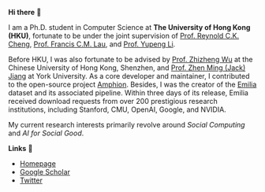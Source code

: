 **Hi there** 🙌

I am a Ph.D. student in Computer Science at **The University of Hong Kong (HKU)**, fortunate to be under the joint supervision of [Prof. Reynold C.K. Cheng](https://www.reynold.hku.hk/), [Prof. Francis C.M. Lau](https://i.cs.hku.hk/~fcmlau/), and [Prof. Yupeng Li](https://imd.hkbu.edu.hk/faculty-member/Dr-Yupeng-LI.html). 

Before HKU, I was also fortunate to be advised by [Prof. Zhizheng Wu](https://drwuz.com/) at the Chinese University of Hong Kong, Shenzhen, and [Prof. Zhen Ming (Jack) Jiang](https://scholar.google.com/citations?user=dbzTZhcAAAAJ&hl=en&oi=ao) at York University.  As a core developer and maintainer, I contributed to the open-source project [Amphion](https://github.com/open-mmlab/Amphion). Besides, I was the creator of the [Emilia](https://arxiv.org/abs/2407.05361) dataset and its associated pipeline. Within three days of its release, Emilia received download requests from over 200 prestigious research institutions, including Stanford, CMU, OpenAI, Google, and NVIDIA.

My current research interests primarily revolve around *Social Computing* and *AI for Social Good*.

**Links** 🔗 
- [Homepage](https://harryhe11.github.io/)
- [Google Scholar](https://scholar.google.com/citations?user=cCIc3UIAAAAJ&hl=en)
- [Twitter](https://x.com/HeHarry_11)
